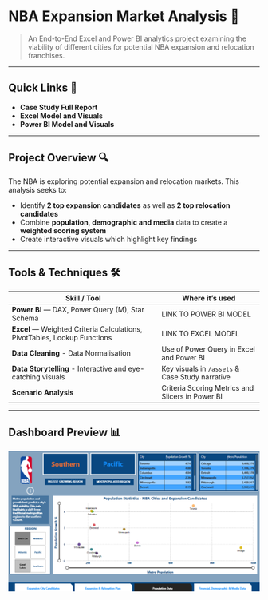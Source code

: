 # NBA Expansion Market Analysis 🏀

> An End-to-End Excel and Power BI analytics project examining the viability of different cities for potential NBA expansion and relocation franchises.

---

## Quick Links 🔗
- **Case Study Full Report**
- **Excel Model and Visuals**
- **Power BI Model and Visuals**

---

## Project Overview 🔍
The NBA is exploring potential expansion and relocation markets. This analysis seeks to:
- Identify **2 top expansion candidates** as well as **2 top relocation candidates** 
- Combine **population, demographic and media** data to create a **weighted scoring system**
- Create interactive visuals which highlight key findings

---

## Tools & Techniques 🛠️ 
| Skill / Tool | Where it’s used |
|--------------|----------------|
| **Power BI** — DAX, Power Query (M), Star Schema | LINK TO POWER BI MODEL
| **Excel** — Weighted Criteria Calculations, PivotTables, Lookup Functions | LINK TO EXCEL MODEL
| **Data Cleaning** - Data Normalisation | Use of Power Query in Excel and Power BI
| **Data Storytelling** - Interactive and eye-catching visuals | Key visuals in `/assets` & Case Study narrative |
| **Scenario Analysis** | Criteria Scoring Metrics and Slicers in Power BI |

---

## Dashboard Preview 📊

![Expansion Cities Slide](https://github.com/SamKelly-bi/NBA-Expansion-Case-Study/blob/main/Power%20BI/Visuals/Population%20Data%20Slide%20Filtered.png)
